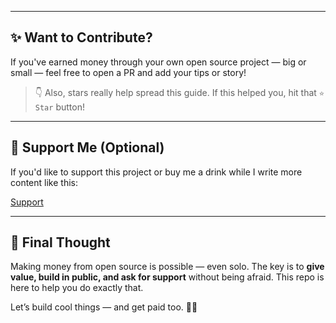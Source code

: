 
---

## ✨ Want to Contribute?

If you've earned money through your own open source project — big or small — feel free to open a PR and add your tips or story!

> 👇 Also, stars really help spread this guide. If this helped you, hit that `⭐ Star` button!

---

## 🧃 Support Me (Optional)

If you'd like to support this project or buy me a drink while I write more content like this:

[Support](https://sreeman.sh/support)

---

## 🧠 Final Thought

Making money from open source is possible — even solo. The key is to **give value, build in public, and ask for support** without being afraid. This repo is here to help you do exactly that.

Let’s build cool things — and get paid too. 💼🔥
